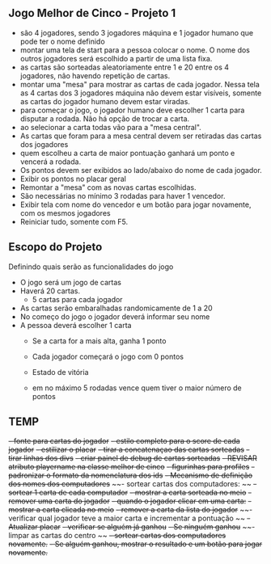 ## Jogo Melhor de Cinco - Projeto 1 

- são 4 jogadores, sendo 3 jogadores máquina e 1 jogador humano que pode ter o nome definido
- montar uma tela de start para a pessoa colocar o nome. O nome dos outros jogadores será escolhido a partir de uma lista fixa.
- as cartas são sorteadas aleatoriamente entre 1 e 20 entre os 4 jogadores, não havendo repetição de cartas.
- montar uma "mesa" para mostrar as cartas de cada jogador. Nessa tela as 4 cartas dos 3 jogadores máquina não devem estar visíveis, somente as cartas do jogador humano devem estar viradas.
- para começar o jogo, o jogador humano deve escolher 1 carta para disputar a rodada. Não há opção de trocar a carta.
- ao selecionar a carta todas vão para a "mesa central".
- As cartas que foram para a mesa central devem ser retiradas das cartas dos jogadores
- quem escolheu a carta de maior pontuação ganhará um ponto e vencerá a rodada. 
- Os pontos devem ser exibidos ao lado/abaixo do nome de cada jogador.
- Exibir os pontos no placar geral
- Remontar a "mesa" com as novas cartas escolhidas.
- São necessárias no mínimo 3 rodadas para haver 1 vencedor. 
- Exibir tela com nome do vencedor e um botão para jogar novamente, com os mesmos jogadores
- Reiniciar tudo, somente com F5.

## Escopo do Projeto

Definindo quais serão as funcionalidades do jogo

- O jogo será um jogo de cartas
- Haverá 20 cartas.
    - 5 cartas para cada jogador
- As cartas serão embaralhadas randomicamente de 1 a 20
- No começo do jogo o jogador deverá informar seu nome
- A pessoa deverá escolher 1 carta
  - Se a carta for a mais alta, ganha 1 ponto
  - Cada jogador começará o jogo com 0 pontos
  
  - Estado de vitória
  - em no máximo 5 rodadas vence quem tiver o maior número de pontos


## TEMP
~~- fonte para cartas do jogador~~
~~- estilo completo para o score de cada jogador~~
~~- estilizar o placar~~
~~- tirar a concatenaçao das cartas sorteadas~~
~~- tirar linhas dos divs~~
~~- criar painel de debug de cartas sorteadas~~
~~- REVISAR atributo playername na classe melhor de cinco~~
~~- figurinhas para profiles~~
~~- padronizar o formato da nomenclatura dos ids~~
~~- Mecanismo de definição dos nomes dos computadores~~
~~- sortear cartas dos computadores: ~~
  ~~- sortear 1 carta de cada computador~~
  ~~- mostrar a carta sorteada no meio~~
  ~~- remover uma carta do jogador~~
~~- quando o jogador clicar em uma carta:~~
  ~~- mostrar a carta clicada no meio~~
  ~~- remover a carta da lista do jogador~~
  ~~- verificar qual jogador teve a maior carta e incrementar a pontuação ~~
  ~~- Atualizar placar~~
  ~~- verificar se alguém já ganhou~~
  ~~- Se ninguém ganhou~~
    ~~- limpar as cartas do centro ~~
    ~~- sortear cartas dos computadores novamente.~~
  ~~- Se alguém ganhou, mostrar o resultado e um botão para jogar novamente.~~